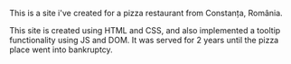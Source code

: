 This is a site i've created for a pizza restaurant from Constanța, România.

This site is created using HTML and CSS, and also implemented a tooltip functionality using JS and DOM.
It was served for 2 years until the pizza place went into bankruptcy.
